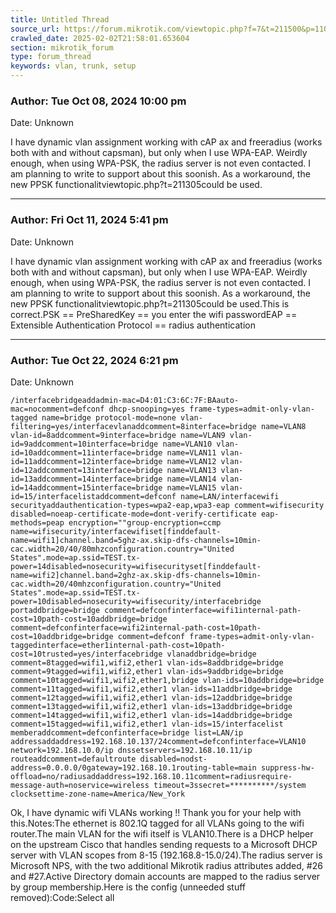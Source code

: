 ```yaml
---
title: Untitled Thread
source_url: https://forum.mikrotik.com/viewtopic.php?f=7&t=211500&p=1102218#p1102218
crawled_date: 2025-02-02T21:58:01.653604
section: mikrotik_forum
type: forum_thread
keywords: vlan, trunk, setup
---
```


### Author: Tue Oct 08, 2024 10:00 pm
Date: Unknown

I have dynamic vlan assignment working with cAP ax and freeradius (works both with and without capsman), but only when I use WPA-EAP. Weirdly enough, when using WPA-PSK, the radius server is not even contacted. I am planning to write to support about this soonish. As a workaround, the new PPSK functionalitviewtopic.php?t=211305could be used.


---
### Author: Fri Oct 11, 2024 5:41 pm
Date: Unknown

I have dynamic vlan assignment working with cAP ax and freeradius (works both with and without capsman), but only when I use WPA-EAP. Weirdly enough, when using WPA-PSK, the radius server is not even contacted. I am planning to write to support about this soonish. As a workaround, the new PPSK functionalitviewtopic.php?t=211305could be used.This is correct.PSK == PreSharedKey == you enter the wifi passwordEAP == Extensible Authentication Protocol == radius authentication


---
### Author: Tue Oct 22, 2024 6:21 pm
Date: Unknown

```
/interfacebridgeaddadmin-mac=D4:01:C3:6C:7F:BAauto-mac=nocomment=defconf dhcp-snooping=yes frame-types=admit-only-vlan-tagged name=bridge protocol-mode=none vlan-filtering=yes/interfacevlanaddcomment=8interface=bridge name=VLAN8 vlan-id=8addcomment=9interface=bridge name=VLAN9 vlan-id=9addcomment=10interface=bridge name=VLAN10 vlan-id=10addcomment=11interface=bridge name=VLAN11 vlan-id=11addcomment=12interface=bridge name=VLAN12 vlan-id=12addcomment=13interface=bridge name=VLAN13 vlan-id=13addcomment=14interface=bridge name=VLAN14 vlan-id=14addcomment=15interface=bridge name=VLAN15 vlan-id=15/interfacelistaddcomment=defconf name=LAN/interfacewifi securityaddauthentication-types=wpa2-eap,wpa3-eap comment=wifisecurity disabled=noeap-certificate-mode=dont-verify-certificate eap-methods=peap encryption=""group-encryption=ccmp name=wifisecurity/interfacewifiset[finddefault-name=wifi1]channel.band=5ghz-ax.skip-dfs-channels=10min-cac.width=20/40/80mhzconfiguration.country="United States".mode=ap.ssid=TEST.tx-power=14disabled=nosecurity=wifisecurityset[finddefault-name=wifi2]channel.band=2ghz-ax.skip-dfs-channels=10min-cac.width=20/40mhzconfiguration.country="United States".mode=ap.ssid=TEST.tx-power=10disabled=nosecurity=wifisecurity/interfacebridge portaddbridge=bridge comment=defconfinterface=wifi1internal-path-cost=10path-cost=10addbridge=bridge comment=defconfinterface=wifi2internal-path-cost=10path-cost=10addbridge=bridge comment=defconf frame-types=admit-only-vlan-taggedinterface=ether1internal-path-cost=10path-cost=10trusted=yes/interfacebridge vlanaddbridge=bridge comment=8tagged=wifi1,wifi2,ether1 vlan-ids=8addbridge=bridge comment=9tagged=wifi1,wifi2,ether1 vlan-ids=9addbridge=bridge comment=10tagged=wifi1,wifi2,ether1,bridge vlan-ids=10addbridge=bridge comment=11tagged=wifi1,wifi2,ether1 vlan-ids=11addbridge=bridge comment=12tagged=wifi1,wifi2,ether1 vlan-ids=12addbridge=bridge comment=13tagged=wifi1,wifi2,ether1 vlan-ids=13addbridge=bridge comment=14tagged=wifi1,wifi2,ether1 vlan-ids=14addbridge=bridge comment=15tagged=wifi1,wifi2,ether1 vlan-ids=15/interfacelist memberaddcomment=defconfinterface=bridge list=LAN/ip addressaddaddress=192.168.10.137/24comment=defconfinterface=VLAN10 network=192.168.10.0/ip dnssetservers=192.168.10.11/ip routeaddcomment=defaultroute disabled=nodst-address=0.0.0.0/0gateway=192.168.10.1routing-table=main suppress-hw-offload=no/radiusaddaddress=192.168.10.11comment=radiusrequire-message-auth=noservice=wireless timeout=3ssecret=**********/system clocksettime-zone-name=America/New_York
```

Ok, I have dynamic wifi VLANs working !!  Thank you for your help with this.Notes:The ethernet is 802.1Q tagged for all VLANs going to the wifi router.The main VLAN for the wifi itself is VLAN10.There is a DHCP helper on the upstream Cisco that handles sending requests to a Microsoft DHCP server with VLAN scopes from 8-15 (192.168.8-15.0/24).The radius server is Microsoft NPS, with the two additional Mikrotik radius attributes added, #26 and #27.Active Directory domain accounts are mapped to the radius server by group membership.Here is the config (unneeded stuff removed):Code:Select all

